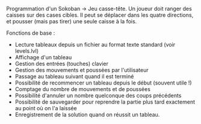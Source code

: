 Programmation d'un Sokoban -> Jeu casse-tête. Un joueur doit ranger des caisses sur des cases cibles. Il peut se déplacer dans les quatre directions, et pousser (mais pas tirer) une seule caisse à la fois.

Fonctions de base :
- Lecture tableaux depuis un fichier au format texte standard (voir levels.lvl)
- Affichage d'un tableau
- Gestion des entrées (touches) clavier
- Gestion des mouvements et poussées par l'utilisateur
- Passage au tableau suivant quand il est terminé
- Possibilité de recommencer un tableau depuis le début (souvent utile !)
- Comptage du nombre de mouvements et de poussées
- Possibilité d'annuler un nombre quelconque des coups précédents
- Possibilité de sauvegarder pour reprendre la partie plus tard exactement au point où on l'a laissée
- Enregistrement de la solution quand on réussit un tableau.

